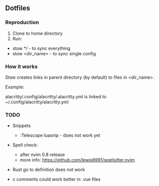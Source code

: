 ## Dotfiles

### Reproduction

1. Clone to home directory
2. Run:

- stow \*/ - to sync everything
- stow <dir_name> - to sync single config

### How it works

Stow creates links in parent directory (by default) to files in <dir_name>.

Example:

alacritty/.config/alacritty/.alacritty.yml is linked to ~/.config/alacritty/alacritty.yml

### TODO

- Snippets

  - :Telescope luasnip - does not work yet

- Spell check:

  - after nvim 0.8 release
  - more info: https://github.com/lewis6991/spellsitter.nvim

- Rust go to definition does not work
- <leader> c comments could work better in .vue files
